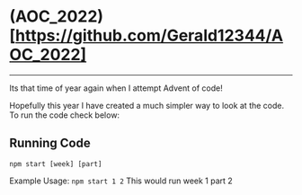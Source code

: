 # (AOC_2022)[https://github.com/Gerald12344/AOC_2022]
---
Its that time of year again when I attempt Advent of code!

Hopefully this year I have created a much simpler way to look at the code. To run the code check below:

## Running Code
`npm start [week] [part]`

Example Usage:
`npm start 1 2`
This would run week 1 part 2
